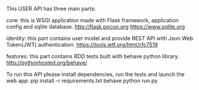 This USER API has three main parts:

core: this is WSGI application made with Flask framework, application config and sqlite database.
    http://flask.pocoo.org
    https://www.sqlite.org
    
identity: this part contains user model and provide REST API with Json Web Token(JWT) authentication.
    https://tools.ietf.org/html/rfc7519

features: this part contains BDD tests built with behave python library.
    http://pythonhosted.org/behave/

To run this API please install dependencies, run the tests and launch the web app:
    pip install -r requirements.txt
    behave
    python run.py
